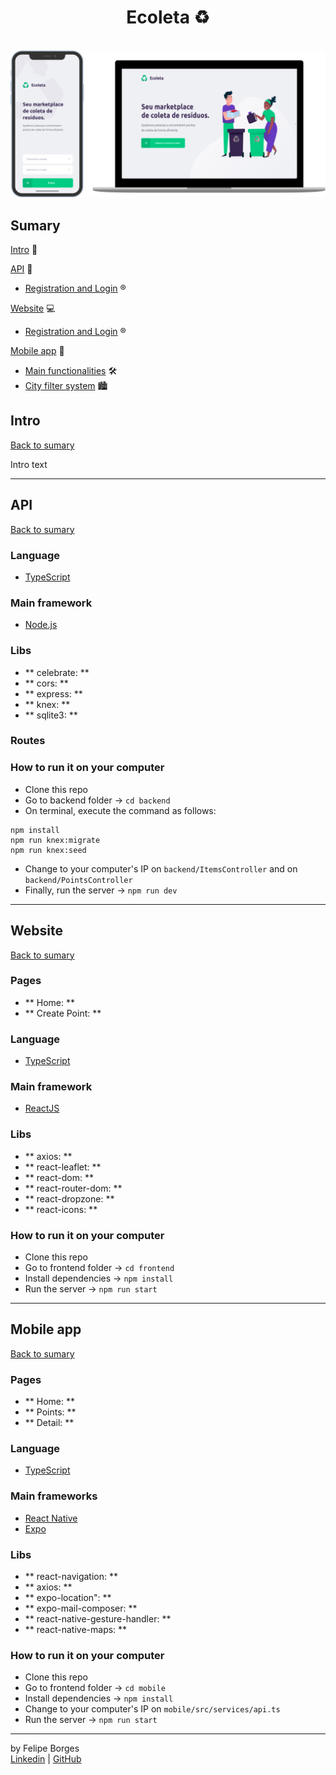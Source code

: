 <div align="center">
	<h1>Ecoleta ♻️</h1>
	<br>
	<img src="/.github/introimg.png" alt="Intro" style="max-width:100%"/>
</div>

## Sumary
[Intro](#intro) :door:

[API](#api) 📡
- [Registration and Login](#registration-and-login) :registered:

[Website](#website) :computer:
- [Registration and Login](#registration-and-login) :registered:

[Mobile app](#mobile-app) :iphone:
- [Main functionalities](#main-functionalities) :hammer_and_wrench:
- [City filter system](#city-filter-system) :cityscape:

## Intro
[Back to sumary](#sumary)

Intro text

<hr>

## API
[Back to sumary](#sumary)
### Language
- [TypeScript](https://www.typescriptlang.org/docs/home.html)

### Main framework
- [Node.js](https://nodejs.org/en/docs/)

### Libs
- ** celebrate: ** 
- ** cors: ** 
- ** express: ** 
- ** knex: ** 
- ** sqlite3: ** 

### Routes

### How to run it on your computer
- Clone this repo
- Go to backend folder -> `cd backend`
- On terminal, execute the command as follows:
```
npm install
npm run knex:migrate
npm run knex:seed
```
- Change to your computer's IP on `backend/ItemsController` and on `backend/PointsController`
- Finally, run the server -> `npm run dev`

<hr>

## Website
[Back to sumary](#sumary)
### Pages
- ** Home: ** 
- ** Create Point: **

### Language
- [TypeScript](https://www.typescriptlang.org/docs/home.html)

### Main framework
- [ReactJS](https://reactjs.org/docs/getting-started.html)

### Libs
- ** axios: ** 
- ** react-leaflet: ** 
- ** react-dom: ** 
- ** react-router-dom: ** 
- ** react-dropzone: ** 
- ** react-icons: ** 

### How to run it on your computer
- Clone this repo
- Go to frontend folder -> `cd frontend`
- Install dependencies -> `npm install`
- Run the server -> `npm run start`
<hr>

## Mobile app
[Back to sumary](#sumary)
### Pages
- ** Home: ** 
- ** Points: **
- ** Detail: **

### Language
- [TypeScript](https://www.typescriptlang.org/docs/home.html)

### Main frameworks
- [React Native](https://reactnative.dev/docs/getting-started)
- [Expo](https://docs.expo.io/)

### Libs
- ** react-navigation: ** 
- ** axios: ** 
- ** expo-location": ** 
- ** expo-mail-composer: ** 
- ** react-native-gesture-handler: ** 
- ** react-native-maps: **

### How to run it on your computer
- Clone this repo
- Go to frontend folder -> `cd mobile`
- Install dependencies -> `npm install`
- Change to your computer's IP on `mobile/src/services/api.ts`
- Run the server -> `npm run start`

<hr>

by Felipe Borges<br>
[Linkedin](https://www.linkedin.com/in/felipejsborges) | [GitHub](https://github.com/felipejsborges)
